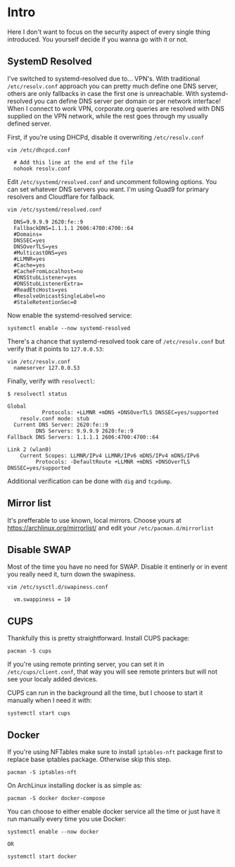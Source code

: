 # Intro
Here I don't want to focus on the security aspect of every single thing introduced. You yourself decide if you wanna go with it or not.

## SystemD Resolved
I've switched to systemd-resolved due to... VPN's. With traditional `/etc/resolv.conf` approach you can pretty much define one DNS server, others are only fallbacks in case the first one is unreachable. With systemd-resolved you can define DNS server per domain or per network interface! When I connect to work VPN, corporate.org queries are resolved with DNS supplied on the VPN network, while the rest goes through my usually defined server.

First, if you're using DHCPd, disable it overwriting `/etc/resolv.conf`

```
vim /etc/dhcpcd.conf

  # Add this line at the end of the file
  nohook resolv.conf
```

Edit `/etc/systemd/resolved.conf` and uncomment following options. You can set whatever DNS servers you want. I'm using Quad9 for primary resolvers and Cloudflare for fallback.

```
vim /etc/systemd/resolved.conf

  DNS=9.9.9.9 2620:fe::9
  FallbackDNS=1.1.1.1 2606:4700:4700::64
  #Domains=
  DNSSEC=yes
  DNSOverTLS=yes
  #MulticastDNS=yes
  #LLMNR=yes
  #Cache=yes
  #CacheFromLocalhost=no
  #DNSStubListener=yes
  #DNSStubListenerExtra=
  #ReadEtcHosts=yes
  #ResolveUnicastSingleLabel=no
  #StaleRetentionSec=0
```


Now enable the systemd-resolved service:
```
systemctl enable --now systemd-resolved
```

There's a chance that systemd-resolved took care of `/etc/resolv.conf` but verify that it points to `127.0.0.53`:

```
vim /etc/resolv.conf
  nameserver 127.0.0.53
```

Finally, verify with `resolvectl`:

```
$ resolvectl status

Global
           Protocols: +LLMNR +mDNS +DNSOverTLS DNSSEC=yes/supported
    resolv.conf mode: stub
  Current DNS Server: 2620:fe::9
         DNS Servers: 9.9.9.9 2620:fe::9
Fallback DNS Servers: 1.1.1.1 2606:4700:4700::64

Link 2 (wlan0)
    Current Scopes: LLMNR/IPv4 LLMNR/IPv6 mDNS/IPv4 mDNS/IPv6
         Protocols: -DefaultRoute +LLMNR +mDNS +DNSOverTLS DNSSEC=yes/supported
```

Additional verification can be done with `dig` and `tcpdump`.


## Mirror list

It's prefferable to use known, local mirrors. Choose yours at https://archlinux.org/mirrorlist/ and edit your `/etc/pacman.d/mirrorlist` 

## Disable SWAP

Most of the time you have no need for SWAP. Disable it entinerly or in event you really need it, turn down the swapiness.

```
vim /etc/sysctl.d/swapiness.conf

  vm.swappiness = 10
```

## CUPS

Thankfully this is pretty straightforward. Install CUPS package:

```
pacman -S cups
```

If you're using remote printing server, you can set it in `/etc/cups/client.conf`, that way you will see remote printers but will not see your localy added devices.

CUPS can run in the background all the time, but I choose to start it manually when I need it with:

```
systemctl start cups
```

## Docker

If you're using NFTables make sure to install `iptables-nft` package first to replace base iptables package. Otherwise skip this step.

```
pacman -S iptables-nft
```

On ArchLinux installing docker is as simple as:

```
pacman -S docker docker-compose
```

You can choose to either enable docker service all the time or just have it run manually every time you use Docker:

```
systemctl enable --now docker

OR

systemctl start docker
```

